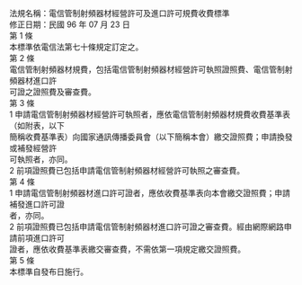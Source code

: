 法規名稱：電信管制射頻器材經營許可及進口許可規費收費標準  
修正日期：民國 96 年 07 月 23 日  
第 1 條  
本標準依電信法第七十條規定訂定之。  
第 2 條  
電信管制射頻器材規費，包括電信管制射頻器材經營許可執照證照費、電信管制射頻器材進口許  
可證之證照費及審查費。  
第 3 條  
1 申請電信管制射頻器材經營許可執照者，應依電信管制射頻器材規費收費基準表（如附表，以下  
簡稱收費基準表）向國家通訊傳播委員會（以下簡稱本會）繳交證照費；申請換發或補發經營許  
可執照者，亦同。  
2 前項證照費已包括申請電信管制射頻器材經營許可執照之審查費。  
第 4 條  
1 申請電信管制射頻器材進口許可證者，應依收費基準表向本會繳交證照費；申請補發進口許可證  
者，亦同。  
2 前項證照費已包括申請電信管制射頻器材進口許可證之審查費。經由網際網路申請前項進口許可  
證者，應依收費基準表繳交審查費，不需依第一項規定繳交證照費。  
第 5 條  
本標準自發布日施行。  


